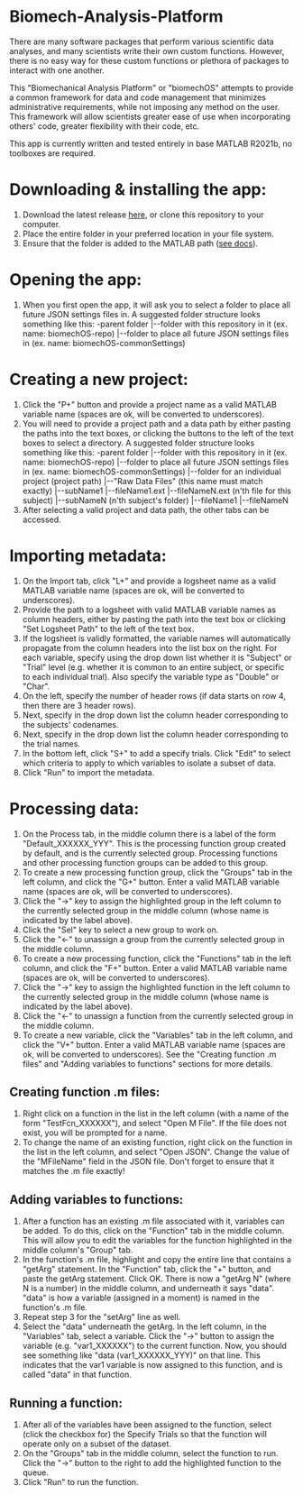 # Biomech-Analysis-Platform
There are many software packages that perform various scientific data analyses, and many scientists write their own custom functions. However, there is no easy way for these custom functions or plethora of packages to interact with one another.

This "Biomechanical Analysis Platform" or "biomechOS" attempts to provide a common framework for data and code management that minimizes administrative requirements, while not imposing any method on the user. This framework will allow scientists greater ease of use when incorporating others' code, greater flexibility with their code, etc.

This app is currently written and tested entirely in base MATLAB R2021b, no toolboxes are required.

# Downloading & installing the app:
1. Download the latest release [here](https://github.com/biomechOS/Biomech-Analysis-Platform/releases/latest), or clone this repository to your computer.
2. Place the entire folder in your preferred location in your file system. 
3. Ensure that the folder is added to the MATLAB path ([see docs](https://www.mathworks.com/help/matlab/matlab_env/add-remove-or-reorder-folders-on-the-search-path.html)).

# Opening the app:
1. When you first open the app, it will ask you to select a folder to place all future JSON settings files in. A suggested folder structure looks something like this:
-parent folder
|--folder with this repository in it (ex. name: biomechOS-repo)
|--folder to place all future JSON settings files in (ex. name: biomechOS-commonSettings)

# Creating a new project:
1. Click the "P+" button and provide a project name as a valid MATLAB variable name (spaces are ok, will be converted to underscores).
2. You will need to provide a project path and a data path by either pasting the paths into the text boxes, or clicking the buttons to the left of the text boxes to select a directory. A suggested folder structure looks something like this:
-parent folder
|--folder with this repository in it (ex. name: biomechOS-repo)
|--folder to place all future JSON settings files in (ex. name: biomechOS-commonSettings)
|--folder for an individual project (project path)
  |--"Raw Data Files" (this name must match exactly)
    |--subName1
      |--fileName1.ext
      |--fileNameN.ext (n'th file for this subject)
    |--subNameN (n'th subject's folder)
      |--fileName1
      |--fileNameN
3. After selecting a valid project and data path, the other tabs can be accessed.

# Importing metadata:
1. On the Import tab, click "L+" and provide a logsheet name as a valid MATLAB variable name (spaces are ok, will be converted to underscores).
2. Provide the path to a logsheet with valid MATLAB variable names as column headers, either by pasting the path into the text box or clicking "Set Logsheet Path" to the left of the text box.
3. If the logsheet is validly formatted, the variable names will automatically propagate from the column headers into the list box on the right. For each variable, specify using the drop down list whether it is "Subject" or "Trial" level (e.g. whether it is common to an entire subject, or specific to each individual trial). Also specify the variable type as "Double" or "Char".
4. On the left, specify the number of header rows (if data starts on row 4, then there are 3 header rows).
5. Next, specify in the drop down list the column header corresponding to the subjects' codenames.
6. Next, specify in the drop down list the column header corresponding to the trial names.
7. In the bottom left, click "S+" to add a specify trials. Click "Edit" to select which criteria to apply to which variables to isolate a subset of data.
8. Click "Run" to import the metadata.

# Processing data:
1. On the Process tab, in the middle column there is a label of the form "Default_XXXXXX_YYY". This is the processing function group created by default, and is the currently selected group. Processing functions and other processing function groups can be added to this group.
2. To create a new processing function group, click the "Groups" tab in the left column, and click the "G+" button. Enter a valid MATLAB variable name (spaces are ok, will be converted to underscores).
3. Click the "->" key to assign the highlighted group in the left column to the currently selected group in the middle column (whose name is indicated by the label above).
4. Click the "Sel" key to select a new group to work on.
5. Click the "<-" to unassign a group from the currently selected group in the middle column.
6. To create a new processing function, click the "Functions" tab in the left column, and click the "F+" button. Enter a valid MATLAB variable name (spaces are ok, will be converted to underscores).
7. Click the "->" key to assign the highlighted function in the left column to the currently selected group in the middle column (whose name is indicated by the label above).
8. Click the "<-" to unassign a function from the currently selected group in the middle column.
9. To create a new variable, click the "Variables" tab in the left column, and click the "V+" button. Enter a valid MATLAB variable name (spaces are ok, will be converted to underscores). See the "Creating function .m files" and "Adding variables to functions" sections for more details.

## Creating function .m files:
1. Right click on a function in the list in the left column (with a name of the form "TestFcn_XXXXXX"), and select "Open M File". If the file does not exist, you will be prompted for a name.
2. To change the name of an existing function, right click on the function in the list in the left column, and select "Open JSON". Change the value of the "MFileName" field in the JSON file. Don't forget to ensure that it matches the .m file exactly!

## Adding variables to functions:
1. After a function has an existing .m file associated with it, variables can be added. To do this, click on the "Function" tab in the middle column. This will allow you to edit the variables for the function highlighted in the middle column's "Group" tab.
2. In the function's .m file, highlight and copy the entire line that contains a "getArg" statement. In the "Function" tab, click the "+" button, and paste the getArg statement. Click OK. There is now a "getArg N" (where N is a number) in the middle column, and underneath it says "data". "data" is how a variable (assigned in a moment) is named in the function's .m file.
3. Repeat step 3 for the "setArg" line as well.
4. Select the "data" underneath the getArg. In the left column, in the "Variables" tab, select a variable. Click the "->" button to assign the variable (e.g. "var1_XXXXXX") to the current function. Now, you should see something like "data (var1_XXXXXX_YYY)" on that line. This indicates that the var1 variable is now assigned to this function, and is called "data" in that function.

## Running a function:
1. After all of the variables have been assigned to the function, select (click the checkbox for) the Specify Trials so that the function will operate only on a subset of the dataset.
2. On the "Groups" tab in the middle column, select the function to run. Click the "->" button to the right to add the highlighted function to the queue.
3. Click "Run" to run the function.